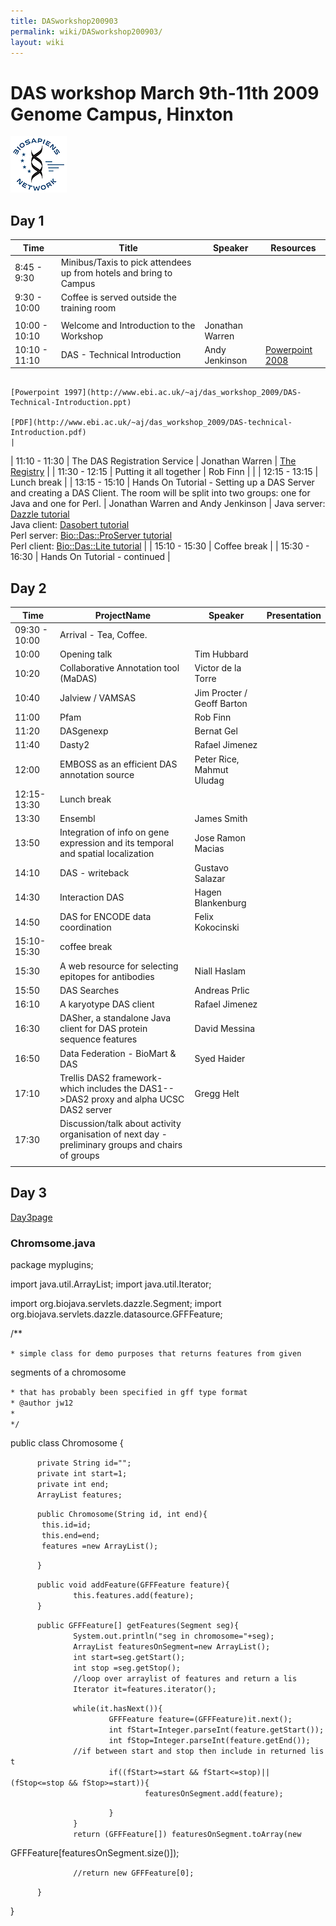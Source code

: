```yaml
---
title: DASworkshop200903
permalink: wiki/DASworkshop200903/
layout: wiki
---
```


DAS workshop March 9th-11th 2009 Genome Campus, Hinxton
=======================================================

![BioSapiens Network](Biosapiens_final.gif "BioSapiens Network")

Day 1
-----

| Time          | Title                                                                                                                                         | Speaker                            | Resources                                                                                                                                                  |
|---------------|-----------------------------------------------------------------------------------------------------------------------------------------------|------------------------------------|------------------------------------------------------------------------------------------------------------------------------------------------------------|
| 8:45 - 9:30   | Minibus/Taxis to pick attendees up from hotels and bring to Campus                                                                            |
| 9:30 - 10:00  | Coffee is served outside the training room                                                                                                    |
||
| 10:00 - 10:10 | Welcome and Introduction to the Workshop                                                                                                      | Jonathan Warren                    |                                                                                                                                                            |
| 10:10 - 11:10 | DAS - Technical Introduction                                                                                                                  | Andy Jenkinson                     | [Powerpoint 2008](http://www.ebi.ac.uk/~aj/das_workshop_2009/DAS-Technical-Introduction.pptx)                                                              
                                                                                                                                                                                                      [Powerpoint 1997](http://www.ebi.ac.uk/~aj/das_workshop_2009/DAS-Technical-Introduction.ppt)                                                                
                                                                                                                                                                                                      [PDF](http://www.ebi.ac.uk/~aj/das_workshop_2009/DAS-technical-Introduction.pdf)                                                                            |
| 11:10 - 11:30 | The DAS Registration Service                                                                                                                  | Jonathan Warren                    | [The Registry](http://www.biodas.org/wiki/DASworkshop200802:intro_tutorial#Finding_DAS_sources_.E2.80.93_the_DAS_Registry_Service_at_the_Sanger_Institute) |
| 11:30 - 12:15 | Putting it all together                                                                                                                       | Rob Finn                           |                                                                                                                                                            |
| 12:15 - 13:15 | Lunch break                                                                                                                                   |
| 13:15 - 15:10 | Hands On Tutorial - Setting up a DAS Server and creating a DAS Client. The room will be split into two groups: one for Java and one for Perl. | Jonathan Warren and Andy Jenkinson | Java server: [Dazzle tutorial](http://www.dasregistry.org/DazzleTutorial.jsp)                                                                              
                                                                                                                                                                                                      Java client: [Dasobert tutorial](http://www.dasregistry.org/DasobertTutorial.jsp)                                                                           
                                                                                                                                                                                                      Perl server: [Bio::Das::ProServer tutorial](http://www.ebi.ac.uk/~aj/das_workshop_2009/proserver_tutorial.html)                                             
                                                                                                                                                                                                      Perl client: [Bio::Das::Lite tutorial](http://www.ebi.ac.uk/~aj/das_workshop_2009/daslite_tutorial.html)                                                    |
| 15:10 - 15:30 | Coffee break                                                                                                                                  |
| 15:30 - 16:30 | Hands On Tutorial - continued                                                                                                                 |

Day 2
-----

| Time          | ProjectName                                                                                       | Speaker                    | Presentation |
|---------------|---------------------------------------------------------------------------------------------------|----------------------------|--------------|
| 09:30 - 10:00 | Arrival - Tea, Coffee.                                                                            |
| 10:00         | Opening talk                                                                                      | Tim Hubbard                |              |
| 10:20         | Collaborative Annotation tool (MaDAS)                                                             | Victor de la Torre         |              |
| 10:40         | Jalview / VAMSAS                                                                                  | Jim Procter / Geoff Barton |              |
| 11:00         | Pfam                                                                                              | Rob Finn                   |              |
| 11:20         | DASgenexp                                                                                         | Bernat Gel                 |              |
| 11:40         | Dasty2                                                                                            | Rafael Jimenez             |              |
| 12:00         | EMBOSS as an efficient DAS annotation source                                                      | Peter Rice, Mahmut Uludag  |              |
| 12:15-13:30   | Lunch break                                                                                       |
| 13:30         | Ensembl                                                                                           | James Smith                |              |
| 13:50         | Integration of info on gene expression and its temporal and spatial localization                  | Jose Ramon Macias          |              |
| 14:10         | DAS - writeback                                                                                   | Gustavo Salazar            |              |
| 14:30         | Interaction DAS                                                                                   | Hagen Blankenburg          |              |
| 14:50         | DAS for ENCODE data coordination                                                                  | Felix Kokocinski           |              |
| 15:10-15:30   | coffee break                                                                                      |
| 15:30         | A web resource for selecting epitopes for antibodies                                              | Niall Haslam               |              |
| 15:50         | DAS Searches                                                                                      | Andreas Prlic              |              |
| 16:10         | A karyotype DAS client                                                                            | Rafael Jimenez             |              |
| 16:30         | DASher, a standalone Java client for DAS protein sequence features                                | David Messina              |              |
| 16:50         | Data Federation - BioMart & DAS                                                                   | Syed Haider                |              |
| 17:10         | Trellis DAS2 framework- which includes the DAS1--&gt;DAS2 proxy and alpha UCSC DAS2 server        | Gregg Helt                 |              |
| 17:30         | Discussion/talk about activity organisation of next day - preliminary groups and chairs of groups |                            |              |
||

Day 3
-----

[Day3page](http://www.biodas.org/wiki/DASworkshop200903Day3)

### Chromsome.java

package myplugins;

import java.util.ArrayList; import java.util.Iterator;

import org.biojava.servlets.dazzle.Segment; import
org.biojava.servlets.dazzle.datasource.GFFFeature;

/\*\*

`* simple class for demo purposes that returns features from given`

segments of a chromosome

`* that has probably been specified in gff type format`  
`* @author jw12`  
`*`  
`*/`

public class Chromosome {

`      private String id="";`  
`      private int start=1;`  
`      private int end;`  
`      ArrayList features;`

`      public Chromosome(String id, int end){`  
`       this.id=id;`  
`       this.end=end;`  
`       features =new ArrayList();`

`      }`

`      public void addFeature(GFFFeature feature){`  
`              this.features.add(feature);`  
`      }`

`      public GFFFeature[] getFeatures(Segment seg){`  
`              System.out.println("seg in chromosome="+seg);`  
`              ArrayList featuresOnSegment=new ArrayList();`  
`              int start=seg.getStart();`  
`              int stop =seg.getStop();`  
`              //loop over arraylist of features and return a lis`  
`              Iterator it=features.iterator();`

`              while(it.hasNext()){`  
`                      GFFFeature feature=(GFFFeature)it.next();`  
`                      int fStart=Integer.parseInt(feature.getStart());`  
`                      int fStop=Integer.parseInt(feature.getEnd());`  
`              //if between start and stop then include in returned list`  
`                      if((fStart>=start && fStart<=stop)||(fStop<=stop && fStop>=start)){`  
`                              featuresOnSegment.add(feature);`

`                      }`  
`              }`  
`              return (GFFFeature[]) featuresOnSegment.toArray(new`

GFFFeature\[featuresOnSegment.size()\]);

`              //return new GFFFeature[0];`

`      }`

}
